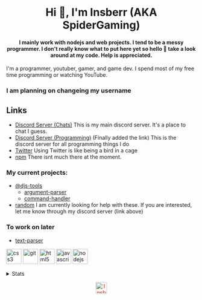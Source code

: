 <h1 align="center">Hi 👋, I'm Insberr (AKA SpiderGaming)</h1>
<h4 align="center">I mainly work with nodejs and web projects. I tend to be a messy programmer. 
I don't really know what to put here yet so hello 👋 take a look around at my code. Help is appreciated.</h4>
<p>I'm a programmer, youtuber, gamer, and game dev. I spend most of my free time programming or watching YouTube.</p>

### I am planning on changeing my username

## Links
- [Discord Server (Chats)](https://discord.gg/gRMbZyU) This is my main discord server. It's a place to chat I guess. 
- [Discord Server (Programming)](https://discord.gg/6kFYJAP) (Finally added the link) This is the discord server for all programming things I do
- [Twitter](https://twitter.com/Insberr) Using Twitter is like being a bird in a cage
- [npm](https://www.npmjs.com/~insberr) There isnt much there at the moment.

### My current projects:
- [@djs-tools](https://github.com/djs-tools)
  - [argument-parser](https://github.com/djs-tools/argument-parser)
  - [command-handler](https://github.com/djs-tools/command-handler)
- [random](../../../random)
I am currently looking for help with these. If you are interested, let me know through my discord server (link above)

### To work on later
- [text-parser](../../../text-parser)

<p align="left">
  <img src="https://devicons.github.io/devicon/devicon.git/icons/css3/css3-original-wordmark.svg" alt="css3" width="40" height="40"/>
  <img src="https://www.vectorlogo.zone/logos/git-scm/git-scm-icon.svg" alt="git" width="40" height="40"/>
  <img src="https://devicons.github.io/devicon/devicon.git/icons/html5/html5-original-wordmark.svg" alt="html5" width="40" height="40"/>
  <img src="https://devicons.github.io/devicon/devicon.git/icons/javascript/javascript-original.svg" alt="javascript" width="40" height="40"/>
  <img src="https://devicons.github.io/devicon/devicon.git/icons/nodejs/nodejs-original-wordmark.svg" alt="nodejs" width="40" height="40"/>
</p>
<details>
<summary>Stats</summary>
<br>
<p align="center">
  <img src="https://komarev.com/ghpvc/?username=Insberr" alt="Insberr" />
 
  [![Insberrs's github stats](https://github-readme-stats.vercel.app/api?username=Insberr&count_private=true&show_icons=true&theme=dark)](https://github.com/anuraghazra/github-readme-stats)
  [![Top Langs](https://github-readme-stats.vercel.app/api/top-langs/?username=Insberr&theme=dark)](https://github.com/anuraghazra/github-readme-stats)
  [![Insberr's wakatime stats](https://github-readme-stats.vercel.app/api/wakatime?username=Insberr&theme=dark)](https://github.com/anuraghazra/github-readme-stats)
</details>

<p align="center"> 
<a href="https://twitter.com/insberr" target="blank"><img align="center" src="https://cdn.jsdelivr.net/npm/simple-icons@3.0.1/icons/twitter.svg" style="color: red;" alt="Insberr Twitter" height="30" width="30" /></a>
</p>
